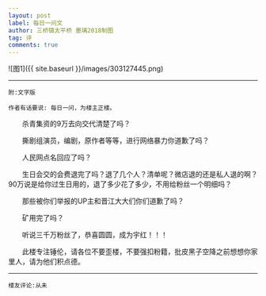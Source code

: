 ```yaml
---
layout: post
label: 每日一问文
author: 三桥镇太平桥 墨璃2018制图
tag: 评
comments: true
---
```


![图1]({{ site.baseurl }}/images/303127445.png)

---

    附:文字版

    作者有话要说: 每日一问，为楼主正楼。 

　　杀青集资的9万去向交代清楚了吗？ 

　　撕剧组演员，编剧，原作者等等，进行网络暴力你道歉了吗？ 

　　人民网点名回应了吗？ 

　　生日会交的会费退完了吗？退了几个人？清单呢？微店退的还是私人退的啊？90万说是给你过生日用的，退了多少花了多少，不用给粉丝一个明细吗？ 

　　那些被你们举报的UP主和晋江大大们你们道歉了吗？ 

　　矿用完了吗？

　　听说三千万粉丝了，恭喜圆圆，成为宇红！！！ 

　　此楼专注锤伦，请各位不要歪楼，不要强扣粉籍，批皮黑子空降之前想想你家里人，请为他们积点德。 


---

    楼友评论:从未